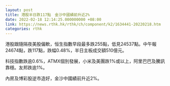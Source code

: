 ```yaml
---
layout: post
title: 港股半日跌117點　金沙中國績前升近2%
date: 2022-02-18 12:14:25.000000000 +08:00
link: https://news.rthk.hk/rthk/ch/component/k2/1634441-20220218.htm
categories: rthk
---
```


港股跟隨隔夜美股偏軟，恒生指數早段最多跌255點，低見24537點。中午報24674點，跌117點，跌幅0.48%，半日主板成交額510億元。

科技指數跌逾0.6%，ATMX個別發展，小米及美團跌1%或以上，阿里巴巴及騰訊靠穩。友邦跌逾1%。

內房及博彩股逆市造好，金沙中國績前升近2%。
